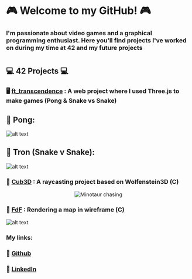 # 🎮 Welcome to my GitHub! 🎮
### I'm passionate about video games and a graphical programming enthusiast. Here you'll find projects I've worked on during my time at 42 and my future projects 
#
## 💻 42 Projects 💻
### 🖥️ [ft_transcendence](https://github.com/CartelGames/ft_transcendence) : A web project where I used Three.js to make games (Pong & Snake vs Snake)
## 🏓 Pong:
  ![alt text](https://github.com/Paloouf/Paloouf/blob/main/Pong.png) 
## 🐍 Tron (Snake v Snake):
  ![alt text](https://github.com/Paloouf/Paloouf/blob/main/Tron.png)
### 🧌 [Cub3D](https://github.com/Paloouf/Cub3D) : A raycasting project based on Wolfenstein3D (C)

<div align="center">
  <img src="https://github.com/Paloouf/Cub3D/blob/master/cubedd.gif" alt="Minotaur chasing">
</div>

### 🚀 [FdF](https://github.com/Paloouf/FdF) : Rendering a map in wireframe (C)
  ![alt text](https://github.com/Paloouf/FdF/blob/main/fdf-gif.gif)
### My links:
### 🔗 [Github](https://github.com/Paloouf)
### 🔗 [LinkedIn](https://www.linkedin.com/in/lo%C3%AFc-tressens/)
